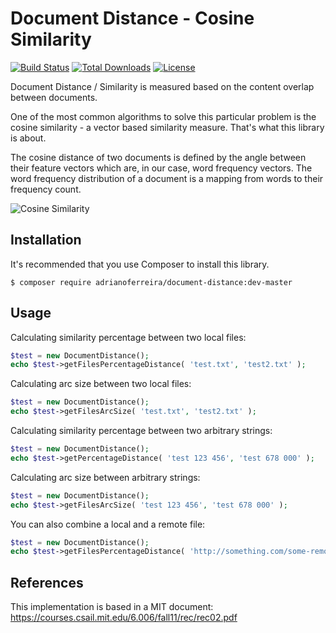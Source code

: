 # Document Distance - Cosine Similarity

[![Build Status](https://travis-ci.org/adrianosferreira/document-distance.svg?branch=master)](https://travis-ci.org/adrianosferreira/document-distance)
[![Total Downloads](https://poser.pugx.org/adrianoferreira/document-distance/downloads)](https://packagist.org/packages/adrianoferreira/document-distance)
[![License](https://poser.pugx.org/adrianoferreira/document-distance/license)](https://packagist.org/packages/adrianoferreira/document-distance)

Document Distance / Similarity is measured based on the content overlap between documents.

One of the most common algorithms to solve this particular problem is the cosine similarity - a vector based similarity measure. That's what this library is about.

The cosine distance of two documents is defined by the angle between their feature vectors which are, in our case, word frequency vectors. The word frequency distribution of a document is a mapping from words to their frequency count.

![Cosine Similarity](https://www.andrew.cmu.edu/course/15-121/labs/HW-4%20Document%20Distance/pix1.bmp)

## Installation

It's recommended that you use Composer to install this library.

```
$ composer require adrianoferreira/document-distance:dev-master
```

## Usage

Calculating similarity percentage between two local files:

```php
$test = new DocumentDistance();
echo $test->getFilesPercentageDistance( 'test.txt', 'test2.txt' );
```

Calculating arc size between two local files:

```php
$test = new DocumentDistance();
echo $test->getFilesArcSize( 'test.txt', 'test2.txt' );
```

Calculating similarity percentage between two arbitrary strings:

```php
$test = new DocumentDistance();
echo $test->getPercentageDistance( 'test 123 456', 'test 678 000' );
```

Calculating arc size between arbitrary strings:

```php
$test = new DocumentDistance();
echo $test->getFilesArcSize( 'test 123 456', 'test 678 000' );
```

You can also combine a local and a remote file:

```php
$test = new DocumentDistance();
echo $test->getFilesPercentageDistance( 'http://something.com/some-remote-file.txt', 'text.txt', true );
```

## References
This implementation is based in a MIT document: https://courses.csail.mit.edu/6.006/fall11/rec/rec02.pdf
